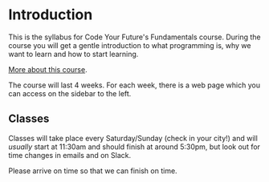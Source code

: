 # Introduction

This is the syllabus for Code Your Future's Fundamentals course. During the course you will get a gentle introduction to what programming is, why we want to learn and how to start learning.

[More about this course](about-this-course.md).

The course will last 4 weeks. For each week, there is a web page which you can access on the sidebar to the left.

## Classes

Classes will take place every Saturday/Sunday \(check in your city!\) and will _usually_ start at 11:30am and should finish at around 5:30pm, but look out for time changes in emails and on Slack.

Please arrive on time so that we can finish on time.

